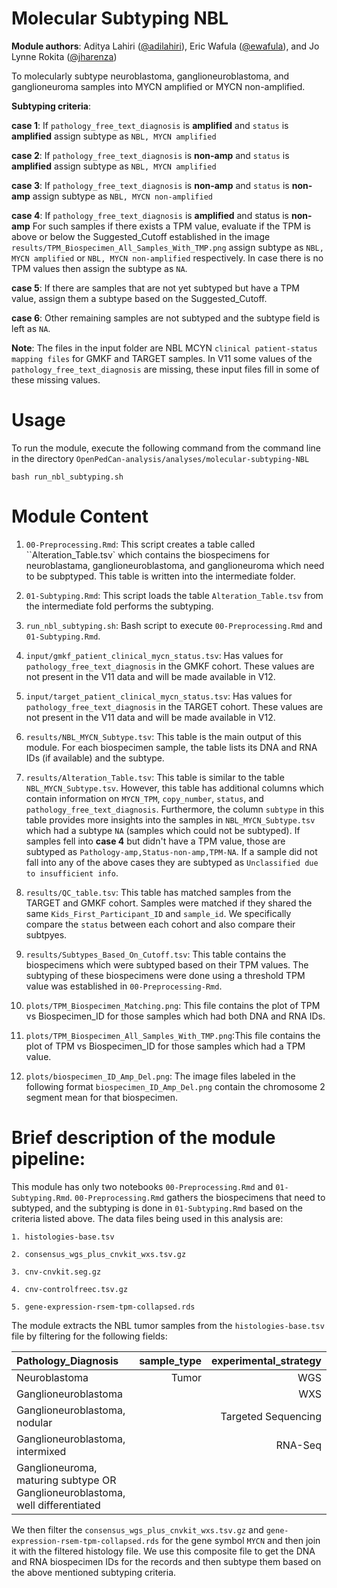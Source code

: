# Molecular Subtyping NBL
**Module authors**: Aditya Lahiri ([@adilahiri](https://github.com/adilahiri)), Eric Wafula ([@ewafula](https://github.com/ewafula)), and Jo Lynne Rokita ([@jharenza](https://github.com/jharenza))

To molecularly subtype neuroblastoma, ganglioneuroblastoma, and ganglioneuroma samples into MYCN amplified or MYCN non-amplified.

**Subtyping criteria**:

**case 1**:
If `pathology_free_text_diagnosis` is **amplified** and `status` is **amplified** assign subtype as `NBL, MYCN amplified`

**case 2**:
If `pathology_free_text_diagnosis` is **non-amp** and `status` is **amplified** assign subtype as `NBL, MYCN amplified`

**case 3**:
If `pathology_free_text_diagnosis` is **non-amp** and `status` is **non-amp** assign subtype as `NBL, MYCN non-amplified`

**case 4**:
If `pathology_free_text_diagnosis` is **amplified** and status is **non-amp**
For such samples if there exists a TPM value, evaluate if the TPM is above or below the Suggested_Cutoff established in the image `results/TPM_Biospecimen_All_Samples_With_TMP.png` assign subtype as `NBL, MYCN amplified` or `NBL, MYCN non-amplified` respectively.  In case there is no TPM values then assign the subtype as `NA`. 

**case 5**:
If there are samples that are not yet subtyped but have a TPM value, assign them a subtype based on the Suggested_Cutoff.  

**case 6**:
Other remaining samples are not subtyped and the subtype field is left as `NA`.

**Note**: The files in the input folder are NBL MCYN `clinical patient-status mapping files` for GMKF and TARGET samples. In V11 some values of the `pathology_free_text_diagnosis` are missing, these input files fill in some of these missing values. 

# Usage
To run the module, execute the following command from the command line in the directory `OpenPedCan-analysis/analyses/molecular-subtyping-NBL` 

`bash run_nbl_subtyping.sh `

# Module Content
1. `00-Preprocessing.Rmd`: This script creates a table called ``Alteration_Table.tsv` which contains the biospecimens 
for neuroblastama, ganglioneuroblastoma, and ganglioneuroma which need to be subptyped. This table is written into the intermediate folder. 

2. `01-Subtyping.Rmd`: This script loads the table `Alteration_Table.tsv` from the intermediate fold performs the subtyping. 

3. `run_nbl_subtyping.sh`: Bash script to execute `00-Preprocessing.Rmd` and `01-Subtyping.Rmd`.

4. `input/gmkf_patient_clinical_mycn_status.tsv`: Has values for `pathology_free_text_diagnosis` in the GMKF cohort. These values are
    not present in the V11 data and will be made available in V12.

5. `input/target_patient_clinical_mycn_status.tsv`: Has values for `pathology_free_text_diagnosis` in the TARGET cohort. These values are
    not present in the V11 data and will be made available in V12.

6. `results/NBL_MYCN_Subtype.tsv`: This table is the main output of this module. For each biospecimen sample, the table  lists its DNA and RNA IDs (if available) and the subtype. 

7. `results/Alteration_Table.tsv`: This table is similar to the table `NBL_MYCN_Subtype.tsv`. However, this table has 
additional columns which contain information on `MYCN_TPM`,	`copy_number`,	`status`, and	`pathology_free_text_diagnosis`. Furthermore, the column `subtype` in this table provides more insights into the samples in `NBL_MYCN_Subtype.tsv` which had a subtype `NA` (samples which could not be subtyped). If samples fell into **case 4** but didn't have a TPM value, those are subtyped as `Pathology-amp,Status-non-amp,TPM-NA`.  If a sample did not fall into any of the above cases they are subtyped as `Unclassified due to insufficient info`.

8. `results/QC_table.tsv`: This table has matched samples from the TARGET and GMKF cohort. Samples were matched if they shared the same `Kids_First_Participant_ID` and `sample_id`. We specifically compare the `status` between each cohort and also compare their subtpyes. 

9. `results/Subtypes_Based_On_Cutoff.tsv`: This table contains the biospecimens which were subtyped based on their TPM values. The subtyping of these biospecimens were done using a threshold TPM value was established in `00-Preprocessing-Rmd`. 

10. `plots/TPM_Biospecimen_Matching.png`: This file contains the plot of TPM vs Biospecimen_ID for those samples which had both DNA and RNA IDs. 


11. `plots/TPM_Biospecimen_All_Samples_With_TMP.png`:This file contains the plot of TPM vs Biospecimen_ID for those samples which had a TPM value. 

12. `plots/biospecimen_ID_Amp_Del.png`: The image files labeled in the following format `biospecimen_ID_Amp_Del.png` contain the chromosome 2 segment mean for that biospecimen.


# Brief description of the module pipeline:
This module has only two notebooks `00-Preprocessing.Rmd` and  `01-Subtyping.Rmd`. `00-Preprocessing.Rmd` gathers the biospecimens that need to subtyped, and the 
subtyping is done in `01-Subtyping.Rmd` based on the criteria listed above. The data files being used in this analysis are: 
```
1. histologies-base.tsv

2. consensus_wgs_plus_cnvkit_wxs.tsv.gz

3. cnv-cnvkit.seg.gz

4. cnv-controlfreec.tsv.gz

5. gene-expression-rsem-tpm-collapsed.rds
```
The module extracts the NBL tumor samples from the `histologies-base.tsv` file by filtering for the following fields:

| Pathology_Diagnosis                                                         |sample_type| experimental_strategy| 
|:----------------------------------------------------------------------------|----------:|---------------------:|
|Neuroblastoma                                                                | Tumor     |   WGS                |  
|Ganglioneuroblastoma                                                         |           |   WXS                | 
|Ganglioneuroblastoma, nodular                                                |           |Targeted Sequencing   |  
|Ganglioneuroblastoma, intermixed                                             |           |   RNA-Seq            | 
|Ganglioneuroma, maturing subtype OR Ganglioneuroblastoma, well differentiated|           |                      |

We then filter the `consensus_wgs_plus_cnvkit_wxs.tsv.gz` and `gene-expression-rsem-tpm-collapsed.rds` for the gene symbol `MYCN` and then join it with the filtered histology file. We use this composite file to get the DNA and RNA biospecimen IDs for the records and then subtype them based on the above mentioned subtyping criteria. 



